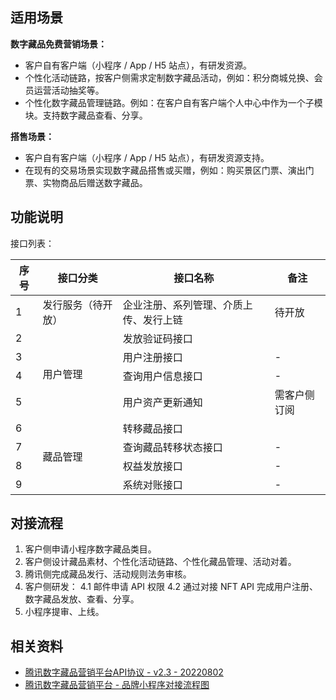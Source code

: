 ## 适用场景
**数字藏品免费营销场景：**
- 客户自有客户端（小程序 / App / H5 站点），有研发资源。
- 个性化活动链路，按客户侧需求定制数字藏品活动，例如：积分商城兑换、会员运营活动抽奖等。
- 个性化数字藏品管理链路。例如：在客户自有客户端个人中心中作为一个子模块。支持数字藏品查看、分享。

**搭售场景：**
- 客户自有客户端（小程序 / App / H5 站点），有研发资源支持。
- 在现有的交易场景实现数字藏品搭售或买赠，例如：购买景区门票、演出门票、实物商品后赠送数字藏品。


## 功能说明

接口列表：

<table>
<thead>
<tr>
<th>序号</th>
<th>接口分类</th>
<th>接口名称</th>
<th>备注</th>
</tr>
</thead>
<tbody><tr>
<td>1</td>
<td>发行服务（待开放）</td>
<td>企业注册、系列管理、介质上传、发行上链</td>
<td>待开放</td>
</tr>
<tr>
<td>2</td>
<td rowspan="4">用户管理</td>
<td>发放验证码接口</td>
</tr>
<tr>
<td>3</td>
<td>用户注册接口</td>
<td>-</td>
</tr>
<tr>
<td>4</td>
<td>查询用户信息接口</td>
<td>-</td>
</tr>
<tr>
<td>5</td>
<td>用户资产更新通知</td>
<td>需客户侧订阅</td>
</tr>
<tr>
<td>6</td>
<td rowspan="4">藏品管理</td>
<td>转移藏品接口</td>
</tr>
<tr>
<td>7</td>
<td>查询藏品转移状态接口</td>
<td>-</td>
</tr>
<tr>
<td>8</td>
<td>权益发放接口</td>
<td>-</td>
</tr>
<tr>
<td>9</td>
<td>系统对账接口</td>
<td>-</td>
</tr>
</tbody></table>



## 对接流程

1. 客户侧申请小程序数字藏品类目。
2. 客户侧设计藏品素材、个性化活动链路、个性化藏品管理、活动对着。
3. 腾讯侧完成藏品发行、活动规则法务审核。
4. 客户侧研发：
	4.1 邮件申请 API 权限
	4.2 通过对接 NFT API 完成用户注册、数字藏品发放、查看、分享。
5. 小程序提审、上线。



## 相关资料
- [腾讯数字藏品营销平台API协议 - v2.3 - 20220802](https://doc.weixin.qq.com/doc/w3_AQ0ARgYnABA7hHdTcPUQLeL11xhPS)
- [腾讯数字藏品营销平台 - 品牌小程序对接流程图](https://doc.weixin.qq.com/flowchart/f3_AQ0ARgYnABAZXOQtslATOOG6ZD1nU?scode=AJEAIQdfAAosICjcQlAQ0ARgYnABA)
